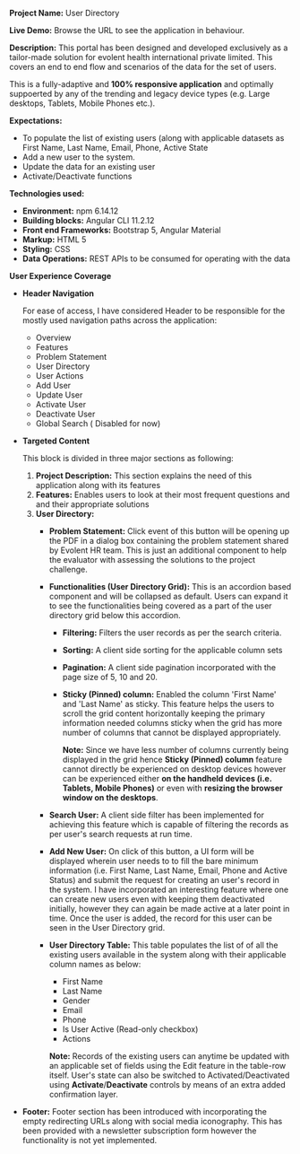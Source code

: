 **Project Name:** User Directory

**Live Demo:** Browse the URL <ToBeHostedUrl> to see the application in
behaviour.

**Description:** This portal has been designed and developed exclusively as a tailor-made solution for evolent health international private limited. This covers an end to end flow and scenarios of the data for the set of users.

This is a fully-adaptive and **100% responsive application** and optimally suppoerted by any of the trending and legacy device types (e.g. Large desktops, Tablets, Mobile Phones etc.).

**Expectations:**
   - To populate the list of existing users (along with applicable datasets as First Name, Last Name, Email, Phone, Active State
   - Add a new user to the system.
   - Update the data for an existing user
   - Activate/Deactivate functions

**Technologies used:**
   - **Environment:** npm 6.14.12
   - **Building blocks:** Angular CLI 11.2.12
   - **Front end Frameworks:** Bootstrap 5, Angular Material
   - **Markup:** HTML 5
   - **Styling:** CSS
   - **Data Operations:** REST APIs to be consumed for operating with the data

**User Experience Coverage**
- **Header Navigation**

    For ease of access, I have considered Header to be responsible for the mostly used navigation paths across the application:

   - Overview
   - Features
   - Problem Statement
   - User Directory
   - User Actions
   - Add User
   - Update User
   - Activate User
   - Deactivate User
   - Global Search ( Disabled for now)


- **Targeted Content**

    This block is divided in three major sections as following:


   1. **Project Description:** This section explains the need of this application along with its features
   2. **Features:** Enables users to look at their most frequent questions and and their appropriate solutions
   3. **User Directory:**
      - **Problem Statement:** Click event of this button will be opening up the PDF in a dialog box containing the problem statement shared by Evolent HR team. This is just an additional component to help the evaluator with assessing the solutions to the project challenge.
      - **Functionalities (User Directory Grid):** This is an accordion based component and will be collapsed as default. Users can expand it to see the functionalities being covered as a part of the user directory grid below this accordion.
        - **Filtering:** Filters the user records as per the search criteria.
        - **Sorting:** A client side sorting for the applicable column sets
        - **Pagination:** A client side pagination incorporated with the page size of 5, 10 and 20.
        - **Sticky (Pinned) column:** Enabled the column 'First Name' and 'Last Name' as sticky. This feature helps the users to scroll the grid content horizontally keeping the primary information needed columns sticky when the grid has more number of columns that cannot be displayed appropriately.
        
            **Note:** Since we have less number of columns currently being displayed in the grid hence **Sticky (Pinned) column** feature cannot directly be experienced on desktop devices however can be experienced either **on the handheld devices (i.e. Tablets, Mobile Phones)** or even with **resizing the browser window on the desktops**.
        
      - **Search User:** A client side filter has been implemented for achieving this feature which is capable of filtering the records as per user's search requests at run time.
      - **Add New User:** On click of this button, a UI form will be displayed wherein user needs to to fill the bare minimum information (i.e. First Name, Last Name, Email, Phone and Active Status) and submit the request for creating an user's record in the system. I have incorporated an interesting feature where one can create new users even with keeping them deactivated initially, however they can again be made active at a later point in time. Once the user is added, the record for this user can be seen in the User Directory grid.
      - **User Directory Table:** This table populates the list of of all the existing users available in the system along with their applicable column names as below:

        - First Name
        - Last Name
        - Gender
        - Email
        - Phone
        - Is User Active (Read-only checkbox)
        - Actions

        **Note:** Records of the existing users can anytime be updated with an applicable set of fields using the Edit feature in the table-row itself. User's state can also be switched to Activated/Deactivated using **Activate**/**Deactivate** controls by means of an extra added confirmation layer.


- **Footer:** Footer section has been introduced with incorporating the empty redirecting URLs along with social media iconography. This has been provided with a newsletter subscription form however the functionality is not yet implemented.
